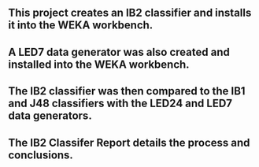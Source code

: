 ## This project creates an IB2 classifier and installs it into the WEKA workbench. 
## A LED7 data generator was also created and installed into the WEKA workbench. 
## The IB2 classifier was then compared to the IB1 and J48 classifiers with the LED24 and LED7 data generators.
## The IB2 Classifer Report details the process and conclusions.
